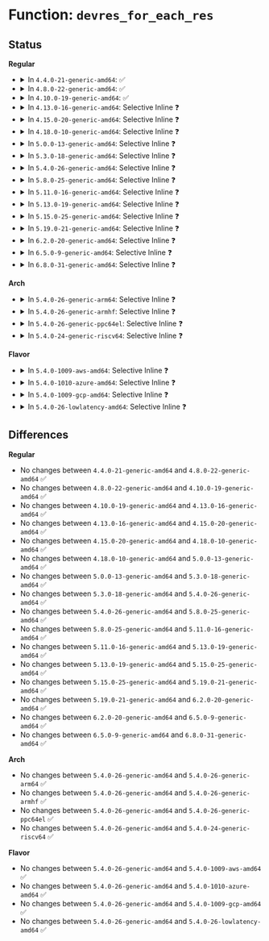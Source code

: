 # Function: <code>devres_for_each_res</code>

## Status
<b>Regular</b>
<ul>
<li>
<details>
<summary>In <code>4.4.0-21-generic-amd64</code>: ✅</summary>

```c
void devres_for_each_res(struct device * dev, dr_release_t release, dr_match_t match, void * match_data, void (*)(struct device *, void *, void *) fn, void * data)
```

```json
{
  "name": "devres_for_each_res",
  "collision_type": "Unique Global",
  "inline_type": "No",
  "funcs": [
    {
      "addr": 18446744071584412544,
      "name": "devres_for_each_res",
      "external": true,
      "loc": "drivers/base/devres.c:163",
      "file": "drivers/base/devres.c",
      "inline": "seen, unknown",
      "caller_inline": [],
      "caller_func": [
        "drivers/base/firmware_class.c:dev_cache_fw_image"
      ]
    }
  ],
  "symbols": [
    {
      "addr": 18446744071584412544,
      "name": "devres_for_each_res",
      "section": ".text",
      "bind": "STB_GLOBAL",
      "size": 212
    }
  ]
}
```
</details>
</li>
<li>
<details>
<summary>In <code>4.8.0-22-generic-amd64</code>: ✅</summary>

```c
void devres_for_each_res(struct device * dev, dr_release_t release, dr_match_t match, void * match_data, void (*)(struct device *, void *, void *) fn, void * data)
```

```json
{
  "name": "devres_for_each_res",
  "collision_type": "Unique Global",
  "inline_type": "No",
  "funcs": [
    {
      "addr": 18446744071584747856,
      "name": "devres_for_each_res",
      "external": true,
      "loc": "drivers/base/devres.c:163",
      "file": "drivers/base/devres.c",
      "inline": "seen, unknown",
      "caller_inline": [],
      "caller_func": [
        "drivers/base/firmware_class.c:dev_cache_fw_image"
      ]
    }
  ],
  "symbols": [
    {
      "addr": 18446744071584747856,
      "name": "devres_for_each_res",
      "section": ".text",
      "bind": "STB_GLOBAL",
      "size": 216
    }
  ]
}
```
</details>
</li>
<li>
<details>
<summary>In <code>4.10.0-19-generic-amd64</code>: ✅</summary>

```c
void devres_for_each_res(struct device * dev, dr_release_t release, dr_match_t match, void * match_data, void (*)(struct device *, void *, void *) fn, void * data)
```

```json
{
  "name": "devres_for_each_res",
  "collision_type": "Unique Global",
  "inline_type": "No",
  "funcs": [
    {
      "addr": 18446744071584937920,
      "name": "devres_for_each_res",
      "external": true,
      "loc": "drivers/base/devres.c:164",
      "file": "drivers/base/devres.c",
      "inline": "seen, unknown",
      "caller_inline": [],
      "caller_func": [
        "drivers/base/firmware_class.c:dev_cache_fw_image"
      ]
    }
  ],
  "symbols": [
    {
      "addr": 18446744071584937920,
      "name": "devres_for_each_res",
      "section": ".text",
      "bind": "STB_GLOBAL",
      "size": 216
    }
  ]
}
```
</details>
</li>
<li>
<details>
<summary>In <code>4.13.0-16-generic-amd64</code>: Selective Inline ❓</summary>

```c
void devres_for_each_res(struct device * dev, dr_release_t release, dr_match_t match, void * match_data, void (*)(struct device *, void *, void *) fn, void * data)
```

```json
{
  "name": "devres_for_each_res",
  "collision_type": "Unique Global",
  "inline_type": "Selective",
  "funcs": [
    {
      "addr": 18446744071585023520,
      "name": "devres_for_each_res",
      "external": true,
      "loc": "drivers/base/devres.c:164",
      "file": "drivers/base/devres.c",
      "inline": "not declared, inlined",
      "caller_inline": [],
      "caller_func": [
        "drivers/base/firmware_class.c:dev_cache_fw_image"
      ]
    }
  ],
  "symbols": [
    {
      "addr": 18446744071585023520,
      "name": "devres_for_each_res",
      "section": ".text",
      "bind": "STB_GLOBAL",
      "size": 201
    }
  ]
}
```
</details>
</li>
<li>
<details>
<summary>In <code>4.15.0-20-generic-amd64</code>: Selective Inline ❓</summary>

```c
void devres_for_each_res(struct device * dev, dr_release_t release, dr_match_t match, void * match_data, void (*)(struct device *, void *, void *) fn, void * data)
```

```json
{
  "name": "devres_for_each_res",
  "collision_type": "Unique Global",
  "inline_type": "Selective",
  "funcs": [
    {
      "addr": 18446744071585446128,
      "name": "devres_for_each_res",
      "external": true,
      "loc": "drivers/base/devres.c:164",
      "file": "drivers/base/devres.c",
      "inline": "not declared, inlined",
      "caller_inline": [],
      "caller_func": [
        "drivers/base/firmware_class.c:dev_cache_fw_image"
      ]
    }
  ],
  "symbols": [
    {
      "addr": 18446744071585446128,
      "name": "devres_for_each_res",
      "section": ".text",
      "bind": "STB_GLOBAL",
      "size": 206
    }
  ]
}
```
</details>
</li>
<li>
<details>
<summary>In <code>4.18.0-10-generic-amd64</code>: Selective Inline ❓</summary>

```c
void devres_for_each_res(struct device * dev, dr_release_t release, dr_match_t match, void * match_data, void (*)(struct device *, void *, void *) fn, void * data)
```

```json
{
  "name": "devres_for_each_res",
  "collision_type": "Unique Global",
  "inline_type": "Selective",
  "funcs": [
    {
      "addr": 18446744071585689328,
      "name": "devres_for_each_res",
      "external": true,
      "loc": "drivers/base/devres.c:168",
      "file": "drivers/base/devres.c",
      "inline": "not declared, inlined",
      "caller_inline": [],
      "caller_func": [
        "drivers/base/firmware_loader/main.c:dev_cache_fw_image"
      ]
    }
  ],
  "symbols": [
    {
      "addr": 18446744071585689328,
      "name": "devres_for_each_res",
      "section": ".text",
      "bind": "STB_GLOBAL",
      "size": 220
    }
  ]
}
```
</details>
</li>
<li>
<details>
<summary>In <code>5.0.0-13-generic-amd64</code>: Selective Inline ❓</summary>

```c
void devres_for_each_res(struct device * dev, dr_release_t release, dr_match_t match, void * match_data, void (*)(struct device *, void *, void *) fn, void * data)
```

```json
{
  "name": "devres_for_each_res",
  "collision_type": "Unique Global",
  "inline_type": "Selective",
  "funcs": [
    {
      "addr": 18446744071585819536,
      "name": "devres_for_each_res",
      "external": true,
      "loc": "drivers/base/devres.c:176",
      "file": "drivers/base/devres.c",
      "inline": "not declared, inlined",
      "caller_inline": [],
      "caller_func": [
        "drivers/base/firmware_loader/main.c:dev_cache_fw_image"
      ]
    }
  ],
  "symbols": [
    {
      "addr": 18446744071585819536,
      "name": "devres_for_each_res",
      "section": ".text",
      "bind": "STB_GLOBAL",
      "size": 220
    }
  ]
}
```
</details>
</li>
<li>
<details>
<summary>In <code>5.3.0-18-generic-amd64</code>: Selective Inline ❓</summary>

```c
void devres_for_each_res(struct device * dev, dr_release_t release, dr_match_t match, void * match_data, void (*)(struct device *, void *, void *) fn, void * data)
```

```json
{
  "name": "devres_for_each_res",
  "collision_type": "Unique Global",
  "inline_type": "Selective",
  "funcs": [
    {
      "addr": 18446744071586053216,
      "name": "devres_for_each_res",
      "external": true,
      "loc": "drivers/base/devres.c:176",
      "file": "drivers/base/devres.c",
      "inline": "not declared, inlined",
      "caller_inline": [],
      "caller_func": [
        "drivers/base/firmware_loader/main.c:dev_cache_fw_image"
      ]
    }
  ],
  "symbols": [
    {
      "addr": 18446744071586053216,
      "name": "devres_for_each_res",
      "section": ".text",
      "bind": "STB_GLOBAL",
      "size": 210
    }
  ]
}
```
</details>
</li>
<li>
<details>
<summary>In <code>5.4.0-26-generic-amd64</code>: Selective Inline ❓</summary>

```c
void devres_for_each_res(struct device * dev, dr_release_t release, dr_match_t match, void * match_data, void (*)(struct device *, void *, void *) fn, void * data)
```

```json
{
  "name": "devres_for_each_res",
  "collision_type": "Unique Global",
  "inline_type": "Selective",
  "funcs": [
    {
      "addr": 18446744071586201248,
      "name": "devres_for_each_res",
      "external": true,
      "loc": "drivers/base/devres.c:176",
      "file": "drivers/base/devres.c",
      "inline": "not declared, inlined",
      "caller_inline": [],
      "caller_func": [
        "drivers/base/firmware_loader/main.c:dev_cache_fw_image"
      ]
    }
  ],
  "symbols": [
    {
      "addr": 18446744071586201248,
      "name": "devres_for_each_res",
      "section": ".text",
      "bind": "STB_GLOBAL",
      "size": 210
    }
  ]
}
```
</details>
</li>
<li>
<details>
<summary>In <code>5.8.0-25-generic-amd64</code>: Selective Inline ❓</summary>

```c
void devres_for_each_res(struct device * dev, dr_release_t release, dr_match_t match, void * match_data, void (*)(struct device *, void *, void *) fn, void * data)
```

```json
{
  "name": "devres_for_each_res",
  "collision_type": "Unique Global",
  "inline_type": "Selective",
  "funcs": [
    {
      "addr": 18446744071586963568,
      "name": "devres_for_each_res",
      "external": true,
      "loc": "drivers/base/devres.c:176",
      "file": "drivers/base/devres.c",
      "inline": "not declared, inlined",
      "caller_inline": [],
      "caller_func": [
        "drivers/base/firmware_loader/main.c:dev_cache_fw_image"
      ]
    }
  ],
  "symbols": [
    {
      "addr": 18446744071586963568,
      "name": "devres_for_each_res",
      "section": ".text",
      "bind": "STB_GLOBAL",
      "size": 210
    }
  ]
}
```
</details>
</li>
<li>
<details>
<summary>In <code>5.11.0-16-generic-amd64</code>: Selective Inline ❓</summary>

```c
void devres_for_each_res(struct device * dev, dr_release_t release, dr_match_t match, void * match_data, void (*)(struct device *, void *, void *) fn, void * data)
```

```json
{
  "name": "devres_for_each_res",
  "collision_type": "Unique Global",
  "inline_type": "Selective",
  "funcs": [
    {
      "addr": 18446744071587048896,
      "name": "devres_for_each_res",
      "external": true,
      "loc": "drivers/base/devres.c:192",
      "file": "drivers/base/devres.c",
      "inline": "not declared, inlined",
      "caller_inline": [],
      "caller_func": [
        "drivers/base/firmware_loader/main.c:dev_cache_fw_image"
      ]
    }
  ],
  "symbols": [
    {
      "addr": 18446744071587048896,
      "name": "devres_for_each_res",
      "section": ".text",
      "bind": "STB_GLOBAL",
      "size": 210
    }
  ]
}
```
</details>
</li>
<li>
<details>
<summary>In <code>5.13.0-19-generic-amd64</code>: Selective Inline ❓</summary>

```c
void devres_for_each_res(struct device * dev, dr_release_t release, dr_match_t match, void * match_data, void (*)(struct device *, void *, void *) fn, void * data)
```

```json
{
  "name": "devres_for_each_res",
  "collision_type": "Unique Global",
  "inline_type": "Selective",
  "funcs": [
    {
      "addr": 18446744071586932688,
      "name": "devres_for_each_res",
      "external": true,
      "loc": "drivers/base/devres.c:192",
      "file": "drivers/base/devres.c",
      "inline": "not declared, inlined",
      "caller_inline": [],
      "caller_func": [
        "drivers/base/firmware_loader/main.c:dev_cache_fw_image"
      ]
    }
  ],
  "symbols": [
    {
      "addr": 18446744071586932688,
      "name": "devres_for_each_res",
      "section": ".text",
      "bind": "STB_GLOBAL",
      "size": 210
    }
  ]
}
```
</details>
</li>
<li>
<details>
<summary>In <code>5.15.0-25-generic-amd64</code>: Selective Inline ❓</summary>

```c
void devres_for_each_res(struct device * dev, dr_release_t release, dr_match_t match, void * match_data, void (*)(struct device *, void *, void *) fn, void * data)
```

```json
{
  "name": "devres_for_each_res",
  "collision_type": "Unique Global",
  "inline_type": "Selective",
  "funcs": [
    {
      "addr": 18446744071587495344,
      "name": "devres_for_each_res",
      "external": true,
      "loc": "drivers/base/devres.c:185",
      "file": "drivers/base/devres.c",
      "inline": "not declared, inlined",
      "caller_inline": [],
      "caller_func": [
        "drivers/base/firmware_loader/main.c:dev_cache_fw_image"
      ]
    }
  ],
  "symbols": [
    {
      "addr": 18446744071587495344,
      "name": "devres_for_each_res",
      "section": ".text",
      "bind": "STB_GLOBAL",
      "size": 210
    }
  ]
}
```
</details>
</li>
<li>
<details>
<summary>In <code>5.19.0-21-generic-amd64</code>: Selective Inline ❓</summary>

```c
void devres_for_each_res(struct device * dev, dr_release_t release, dr_match_t match, void * match_data, void (*)(struct device *, void *, void *) fn, void * data)
```

```json
{
  "name": "devres_for_each_res",
  "collision_type": "Unique Global",
  "inline_type": "Selective",
  "funcs": [
    {
      "addr": 18446744071588818800,
      "name": "devres_for_each_res",
      "external": true,
      "loc": "drivers/base/devres.c:185",
      "file": "drivers/base/devres.c",
      "inline": "not declared, inlined",
      "caller_inline": [],
      "caller_func": [
        "drivers/base/firmware_loader/main.c:dev_cache_fw_image"
      ]
    }
  ],
  "symbols": [
    {
      "addr": 18446744071588818800,
      "name": "devres_for_each_res",
      "section": ".text",
      "bind": "STB_GLOBAL",
      "size": 231
    }
  ]
}
```
</details>
</li>
<li>
<details>
<summary>In <code>6.2.0-20-generic-amd64</code>: Selective Inline ❓</summary>

```c
void devres_for_each_res(struct device * dev, dr_release_t release, dr_match_t match, void * match_data, void (*)(struct device *, void *, void *) fn, void * data)
```

```json
{
  "name": "devres_for_each_res",
  "collision_type": "Unique Global",
  "inline_type": "Selective",
  "funcs": [
    {
      "addr": 18446744071590317824,
      "name": "devres_for_each_res",
      "external": true,
      "loc": "drivers/base/devres.c:190",
      "file": "drivers/base/devres.c",
      "inline": "not declared, inlined",
      "caller_inline": [],
      "caller_func": [
        "drivers/base/firmware_loader/main.c:dev_cache_fw_image"
      ]
    }
  ],
  "symbols": [
    {
      "addr": 18446744071590317824,
      "name": "devres_for_each_res",
      "section": ".text",
      "bind": "STB_GLOBAL",
      "size": 231
    }
  ]
}
```
</details>
</li>
<li>
<details>
<summary>In <code>6.5.0-9-generic-amd64</code>: Selective Inline ❓</summary>

```c
void devres_for_each_res(struct device * dev, dr_release_t release, dr_match_t match, void * match_data, void (*)(struct device *, void *, void *) fn, void * data)
```

```json
{
  "name": "devres_for_each_res",
  "collision_type": "Unique Global",
  "inline_type": "Selective",
  "funcs": [
    {
      "addr": 18446744071590637632,
      "name": "devres_for_each_res",
      "external": true,
      "loc": "drivers/base/devres.c:190",
      "file": "drivers/base/devres.c",
      "inline": "not declared, inlined",
      "caller_inline": [],
      "caller_func": [
        "drivers/base/firmware_loader/main.c:dev_cache_fw_image"
      ]
    }
  ],
  "symbols": [
    {
      "addr": 18446744071590637632,
      "name": "devres_for_each_res",
      "section": ".text",
      "bind": "STB_GLOBAL",
      "size": 237
    }
  ]
}
```
</details>
</li>
<li>
<details>
<summary>In <code>6.8.0-31-generic-amd64</code>: Selective Inline ❓</summary>

```c
void devres_for_each_res(struct device * dev, dr_release_t release, dr_match_t match, void * match_data, void (*)(struct device *, void *, void *) fn, void * data)
```

```json
{
  "name": "devres_for_each_res",
  "collision_type": "Unique Global",
  "inline_type": "Selective",
  "funcs": [
    {
      "addr": 18446744071590997696,
      "name": "devres_for_each_res",
      "external": true,
      "loc": "drivers/base/devres.c:190",
      "file": "drivers/base/devres.c",
      "inline": "not declared, inlined",
      "caller_inline": [],
      "caller_func": [
        "drivers/base/firmware_loader/main.c:dev_cache_fw_image"
      ]
    }
  ],
  "symbols": [
    {
      "addr": 18446744071590997696,
      "name": "devres_for_each_res",
      "section": ".text",
      "bind": "STB_GLOBAL",
      "size": 237
    }
  ]
}
```
</details>
</li>
</ul>
<b>Arch</b>
<ul>
<li>
<details>
<summary>In <code>5.4.0-26-generic-arm64</code>: Selective Inline ❓</summary>

```c
void devres_for_each_res(struct device * dev, dr_release_t release, dr_match_t match, void * match_data, void (*)(struct device *, void *, void *) fn, void * data)
```

```json
{
  "name": "devres_for_each_res",
  "collision_type": "Unique Global",
  "inline_type": "Selective",
  "funcs": [
    {
      "addr": 18446603336499004200,
      "name": "devres_for_each_res",
      "external": true,
      "loc": "drivers/base/devres.c:176",
      "file": "drivers/base/devres.c",
      "inline": "not declared, inlined",
      "caller_inline": [],
      "caller_func": [
        "drivers/base/firmware_loader/main.c:dev_cache_fw_image"
      ]
    }
  ],
  "symbols": [
    {
      "addr": 18446603336499004200,
      "name": "devres_for_each_res",
      "section": ".text",
      "bind": "STB_GLOBAL",
      "size": 332
    }
  ]
}
```
</details>
</li>
<li>
<details>
<summary>In <code>5.4.0-26-generic-armhf</code>: Selective Inline ❓</summary>

```c
void devres_for_each_res(struct device * dev, dr_release_t release, dr_match_t match, void * match_data, void (*)(struct device *, void *, void *) fn, void * data)
```

```json
{
  "name": "devres_for_each_res",
  "collision_type": "Unique Global",
  "inline_type": "Selective",
  "funcs": [
    {
      "addr": 3231568492,
      "name": "devres_for_each_res",
      "external": true,
      "loc": "drivers/base/devres.c:176",
      "file": "drivers/base/devres.c",
      "inline": "not declared, inlined",
      "caller_inline": [],
      "caller_func": [
        "drivers/base/firmware_loader/main.c:dev_cache_fw_image"
      ]
    }
  ],
  "symbols": [
    {
      "addr": 3231568492,
      "name": "devres_for_each_res",
      "section": ".text",
      "bind": "STB_GLOBAL",
      "size": 220
    }
  ]
}
```
</details>
</li>
<li>
<details>
<summary>In <code>5.4.0-26-generic-ppc64el</code>: Selective Inline ❓</summary>

```c
void devres_for_each_res(struct device * dev, dr_release_t release, dr_match_t match, void * match_data, void (*)(struct device *, void *, void *) fn, void * data)
```

```json
{
  "name": "devres_for_each_res",
  "collision_type": "Unique Global",
  "inline_type": "Selective",
  "funcs": [
    {
      "addr": 13835058055292163968,
      "name": "devres_for_each_res",
      "external": true,
      "loc": "drivers/base/devres.c:176",
      "file": "drivers/base/devres.c",
      "inline": "not declared, inlined",
      "caller_inline": [],
      "caller_func": [
        "drivers/base/firmware_loader/main.c:dev_cache_fw_image"
      ]
    }
  ],
  "symbols": [
    {
      "addr": 13835058055292163968,
      "name": "devres_for_each_res",
      "section": ".text",
      "bind": "STB_GLOBAL",
      "size": 364
    }
  ]
}
```
</details>
</li>
<li>
<details>
<summary>In <code>5.4.0-24-generic-riscv64</code>: Selective Inline ❓</summary>

```c
void devres_for_each_res(struct device * dev, dr_release_t release, dr_match_t match, void * match_data, void (*)(struct device *, void *, void *) fn, void * data)
```

```json
{
  "name": "devres_for_each_res",
  "collision_type": "Unique Global",
  "inline_type": "Selective",
  "funcs": [
    {
      "addr": 18446743936276374292,
      "name": "devres_for_each_res",
      "external": true,
      "loc": "drivers/base/devres.c:176",
      "file": "drivers/base/devres.c",
      "inline": "not declared, inlined",
      "caller_inline": [],
      "caller_func": []
    }
  ],
  "symbols": [
    {
      "addr": 18446743936276374292,
      "name": "devres_for_each_res",
      "section": ".text",
      "bind": "STB_GLOBAL",
      "size": 188
    }
  ]
}
```
</details>
</li>
</ul>
<b>Flavor</b>
<ul>
<li>
<details>
<summary>In <code>5.4.0-1009-aws-amd64</code>: Selective Inline ❓</summary>

```c
void devres_for_each_res(struct device * dev, dr_release_t release, dr_match_t match, void * match_data, void (*)(struct device *, void *, void *) fn, void * data)
```

```json
{
  "name": "devres_for_each_res",
  "collision_type": "Unique Global",
  "inline_type": "Selective",
  "funcs": [
    {
      "addr": 18446744071585961456,
      "name": "devres_for_each_res",
      "external": true,
      "loc": "drivers/base/devres.c:176",
      "file": "drivers/base/devres.c",
      "inline": "not declared, inlined",
      "caller_inline": [],
      "caller_func": [
        "drivers/base/firmware_loader/main.c:dev_cache_fw_image"
      ]
    }
  ],
  "symbols": [
    {
      "addr": 18446744071585961456,
      "name": "devres_for_each_res",
      "section": ".text",
      "bind": "STB_GLOBAL",
      "size": 210
    }
  ]
}
```
</details>
</li>
<li>
<details>
<summary>In <code>5.4.0-1010-azure-amd64</code>: Selective Inline ❓</summary>

```c
void devres_for_each_res(struct device * dev, dr_release_t release, dr_match_t match, void * match_data, void (*)(struct device *, void *, void *) fn, void * data)
```

```json
{
  "name": "devres_for_each_res",
  "collision_type": "Unique Global",
  "inline_type": "Selective",
  "funcs": [
    {
      "addr": 18446744071585810720,
      "name": "devres_for_each_res",
      "external": true,
      "loc": "drivers/base/devres.c:176",
      "file": "drivers/base/devres.c",
      "inline": "not declared, inlined",
      "caller_inline": [],
      "caller_func": [
        "drivers/base/firmware_loader/main.c:dev_cache_fw_image"
      ]
    }
  ],
  "symbols": [
    {
      "addr": 18446744071585810720,
      "name": "devres_for_each_res",
      "section": ".text",
      "bind": "STB_GLOBAL",
      "size": 210
    }
  ]
}
```
</details>
</li>
<li>
<details>
<summary>In <code>5.4.0-1009-gcp-amd64</code>: Selective Inline ❓</summary>

```c
void devres_for_each_res(struct device * dev, dr_release_t release, dr_match_t match, void * match_data, void (*)(struct device *, void *, void *) fn, void * data)
```

```json
{
  "name": "devres_for_each_res",
  "collision_type": "Unique Global",
  "inline_type": "Selective",
  "funcs": [
    {
      "addr": 18446744071586151264,
      "name": "devres_for_each_res",
      "external": true,
      "loc": "drivers/base/devres.c:176",
      "file": "drivers/base/devres.c",
      "inline": "not declared, inlined",
      "caller_inline": [],
      "caller_func": [
        "drivers/base/firmware_loader/main.c:dev_cache_fw_image"
      ]
    }
  ],
  "symbols": [
    {
      "addr": 18446744071586151264,
      "name": "devres_for_each_res",
      "section": ".text",
      "bind": "STB_GLOBAL",
      "size": 210
    }
  ]
}
```
</details>
</li>
<li>
<details>
<summary>In <code>5.4.0-26-lowlatency-amd64</code>: Selective Inline ❓</summary>

```c
void devres_for_each_res(struct device * dev, dr_release_t release, dr_match_t match, void * match_data, void (*)(struct device *, void *, void *) fn, void * data)
```

```json
{
  "name": "devres_for_each_res",
  "collision_type": "Unique Global",
  "inline_type": "Selective",
  "funcs": [
    {
      "addr": 18446744071586259968,
      "name": "devres_for_each_res",
      "external": true,
      "loc": "drivers/base/devres.c:176",
      "file": "drivers/base/devres.c",
      "inline": "not declared, inlined",
      "caller_inline": [],
      "caller_func": [
        "drivers/base/firmware_loader/main.c:dev_cache_fw_image"
      ]
    }
  ],
  "symbols": [
    {
      "addr": 18446744071586259968,
      "name": "devres_for_each_res",
      "section": ".text",
      "bind": "STB_GLOBAL",
      "size": 210
    }
  ]
}
```
</details>
</li>
</ul>

## Differences
<b>Regular</b>
<ul>
<li>
No changes between <code>4.4.0-21-generic-amd64</code> and <code>4.8.0-22-generic-amd64</code> ✅
</li>
<li>
No changes between <code>4.8.0-22-generic-amd64</code> and <code>4.10.0-19-generic-amd64</code> ✅
</li>
<li>
No changes between <code>4.10.0-19-generic-amd64</code> and <code>4.13.0-16-generic-amd64</code> ✅
</li>
<li>
No changes between <code>4.13.0-16-generic-amd64</code> and <code>4.15.0-20-generic-amd64</code> ✅
</li>
<li>
No changes between <code>4.15.0-20-generic-amd64</code> and <code>4.18.0-10-generic-amd64</code> ✅
</li>
<li>
No changes between <code>4.18.0-10-generic-amd64</code> and <code>5.0.0-13-generic-amd64</code> ✅
</li>
<li>
No changes between <code>5.0.0-13-generic-amd64</code> and <code>5.3.0-18-generic-amd64</code> ✅
</li>
<li>
No changes between <code>5.3.0-18-generic-amd64</code> and <code>5.4.0-26-generic-amd64</code> ✅
</li>
<li>
No changes between <code>5.4.0-26-generic-amd64</code> and <code>5.8.0-25-generic-amd64</code> ✅
</li>
<li>
No changes between <code>5.8.0-25-generic-amd64</code> and <code>5.11.0-16-generic-amd64</code> ✅
</li>
<li>
No changes between <code>5.11.0-16-generic-amd64</code> and <code>5.13.0-19-generic-amd64</code> ✅
</li>
<li>
No changes between <code>5.13.0-19-generic-amd64</code> and <code>5.15.0-25-generic-amd64</code> ✅
</li>
<li>
No changes between <code>5.15.0-25-generic-amd64</code> and <code>5.19.0-21-generic-amd64</code> ✅
</li>
<li>
No changes between <code>5.19.0-21-generic-amd64</code> and <code>6.2.0-20-generic-amd64</code> ✅
</li>
<li>
No changes between <code>6.2.0-20-generic-amd64</code> and <code>6.5.0-9-generic-amd64</code> ✅
</li>
<li>
No changes between <code>6.5.0-9-generic-amd64</code> and <code>6.8.0-31-generic-amd64</code> ✅
</li>
</ul>
<b>Arch</b>
<ul>
<li>
No changes between <code>5.4.0-26-generic-amd64</code> and <code>5.4.0-26-generic-arm64</code> ✅
</li>
<li>
No changes between <code>5.4.0-26-generic-amd64</code> and <code>5.4.0-26-generic-armhf</code> ✅
</li>
<li>
No changes between <code>5.4.0-26-generic-amd64</code> and <code>5.4.0-26-generic-ppc64el</code> ✅
</li>
<li>
No changes between <code>5.4.0-26-generic-amd64</code> and <code>5.4.0-24-generic-riscv64</code> ✅
</li>
</ul>
<b>Flavor</b>
<ul>
<li>
No changes between <code>5.4.0-26-generic-amd64</code> and <code>5.4.0-1009-aws-amd64</code> ✅
</li>
<li>
No changes between <code>5.4.0-26-generic-amd64</code> and <code>5.4.0-1010-azure-amd64</code> ✅
</li>
<li>
No changes between <code>5.4.0-26-generic-amd64</code> and <code>5.4.0-1009-gcp-amd64</code> ✅
</li>
<li>
No changes between <code>5.4.0-26-generic-amd64</code> and <code>5.4.0-26-lowlatency-amd64</code> ✅
</li>
</ul>
